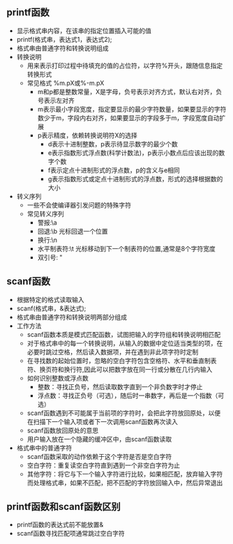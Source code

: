 ## printf函数
- 显示格式串内容，在该串的指定位置插入可能的值
- printf(格式串，表达式1，表达式2);
- 格式串由普通字符和转换说明组成
- 转换说明
  - 用来表示打印过程中待填充的值的占位符，以字符%开头，跟随信息指定转换形式
  - 常见格式 %m.pX或%-m.pX
    - m和p都是整数常量，X是字母，负号表示对齐方式，默认右对齐，负号表示左对齐
    - m表示最小字段宽度，指定要显示的最少字符数量，如果要显示的字符数少于m，字段内右对齐，如果要显示的字段多于m，字段宽度自动扩展
    - p表示精度，依赖转换说明符X的选择
      - d表示十进制整数，p表示待显示数字的最少个数
      - e表示指数形式浮点数(科学计数法)，p表示小数点后应该出现的数字个数
      - f表示定点十进制形式的浮点数，p的含义与e相同
      - g表示指数形式或定点十进制形式的浮点数，形式的选择根据数的大小
- 转义序列
  - 一些不会使编译器引发问题的特殊字符
  - 常见转义序列
    - 警报:\a 
    - 回退:\b 光标回退一个位置
    - 换行:\n 
    - 水平制表符:\t 光标移动到下一个制表符的位置,通常是8个字符宽度
    - 双引号: \"

## scanf函数
- 根据特定的格式读取输入
- scanf(格式串，&表达式);
- 格式串由普通字符和转换说明两部分组成
- 工作方法
  - scanf函数本质是模式匹配函数，试图把输入的字符组和转换说明相匹配
  - 对于格式串中的每一个转换说明，从输入的数据中定位适当类型的项，在必要时跳过空格，然后读入数据项，并在遇到非此项字符时定制
  - 在寻找数的起始位置时，忽略的空白字符包含空格符、水平和垂直制表符、换页符和换行符,因此可以把数字放在同一行或分散在几行内输入
  - 如何识别整数或浮点数
    - 整数：寻找正负号，然后读取数字直到一个非负数字时才停止
    - 浮点数：寻找正负号（可选），随后时一串数字，再后是一个指数（可选）
  - scanf函数遇到不可能属于当前项的字符时，会把此字符放回原处，以便在扫描下一个输入项或者下一次调用scanf函数再次读入
  - scanf函数放回原处的意思
  - 用户输入放在一个隐藏的缓冲区中，由scanf函数读取
- 格式串中的普通字符
  - scanf函数采取的动作依赖于这个字符是否是空白字符
  - 空白字符：重复读空白字符直到遇到一个非空白字符为止
  - 其他字符：将它与下一个输入字符进行比较，如果相匹配，放弃输入字符而处理格式串，如果不匹配，把不匹配的字符放回输入中，然后异常退出
  

## printf函数和scanf函数区别
- printf函数的表达式前不能放置&
- scanf函数寻找匹配项通常跳过空白字符